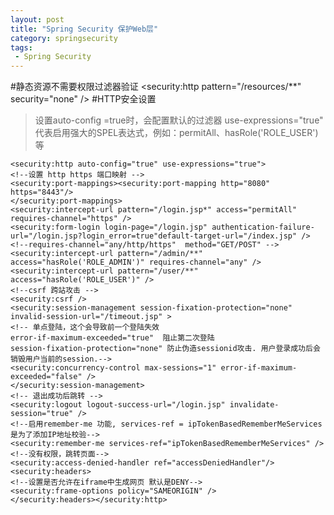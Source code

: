 ```yaml
---
layout: post
title: "Spring Security 保护Web层"
category: springsecurity
tags: 
 - Spring Security
---
```



#静态资源不需要权限过滤器验证
    <!-- resources dosen't need security-->
    <security:http pattern="/resources/**" security="none" />
#HTTP安全设置
> 设置auto-config =true时，会配置默认的过滤器
use-expressions="true" 代表启用强大的SPEL表达式，例如：permitAll、hasRole('ROLE_USER')等

    <security:http auto-config="true" use-expressions="true">  
    <!--设置 http https 端口映射 --> 
    <security:port-mappings><security:port-mapping http="8080" https="8443"/> 
    </security:port-mappings>
    <security:intercept-url pattern="/login.jsp*" access="permitAll" requires-channel="https" />
    <security:form-login login-page="/login.jsp" authentication-failure-url="/login.jsp?login_error=true"default-target-url="/index.jsp" />
    <!--requires-channel="any/http/https"  method="GET/POST" -->
    <security:intercept-url pattern="/admin/**" access="hasRole('ROLE_ADMIN')" requires-channel="any" />
    <security:intercept-url pattern="/user/**" access="hasRole('ROLE_USER')" />
    <!--csrf 跨站攻击 -->
    <security:csrf />
    <security:session-management session-fixation-protection="none" invalid-session-url="/timeout.jsp" >
    <!-- 单点登陆，这个会导致前一个登陆失效
    error-if-maximum-exceeded="true"  阻止第二次登陆
    session-fixation-protection="none" 防止伪造sessionid攻击. 用户登录成功后会销毁用户当前的session.-->
    <security:concurrency-control max-sessions="1" error-if-maximum-exceeded="false" />
    </security:session-management>
    <!-- 退出成功后跳转 -->
    <security:logout logout-success-url="/login.jsp" invalidate-session="true" />
    <!--启用remember-me 功能, services-ref = ipTokenBasedRememberMeServices 是为了添加IP地址校验-->
    <security:remember-me services-ref="ipTokenBasedRememberMeServices" />
    <!--没有权限，跳转页面-->
    <security:access-denied-handler ref="accessDeniedHandler"/>
    <security:headers>
    <!--设置是否允许在iframe中生成网页 默认是DENY--> 
    <security:frame-options policy="SAMEORIGIN" />
    </security:headers></security:http>